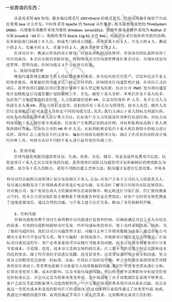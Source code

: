 一些靠谱的东西：

![Alt text](image-49.png)

![Alt text](image-50.png)

![Alt text](image-51.png)

![Alt text](image-52.png)